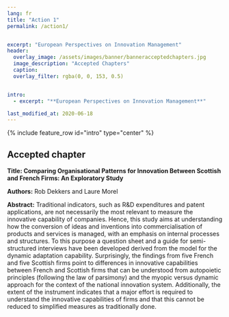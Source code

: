 ```yaml
---
lang: fr
title: "Action 1"
permalink: /action1/


excerpt: "European Perspectives on Innovation Management"
header:
  overlay_image: /assets/images/banner/banneracceptedchapters.jpg
  image_description: "Accepted Chapters"
  caption: 
  overlay_filter: rgba(0, 0, 153, 0.5)


intro:
  - excerpt: "**European Perspectives on Innovation Management**"

last_modified_at: 2020-06-18
---
```



{% include feature_row id="intro" type="center" %}

## Accepted chapter

**Title: Comparing Organisational Patterns for Innovation Between Scottish and French Firms: An Exploratory Study**

**Authors:** Rob Dekkers and Laure Morel

**Abstract:** Traditional indicators, such as R&D expenditures and patent applications, are not necessarily the most relevant to measure the innovative capability of companies.  Hence, this study aims at understanding how the conversion of ideas and inventions into commercialisation of products and services is managed, with an emphasis on internal processes and structures.  To this purpose a question sheet and a guide for semi-structured interviews have been developed derived from the model for the dynamic adaptation capability.  Surprisingly, the findings from five French and five Scottish firms point to differences in innovative capabilities between French and Scottish firms that can be understood from autopoietic principles (following the law of parsimony) and the myopic versus dynamic approach for the context of the national innovation system.  Additionally, the extent of the instrument indicates that a major effort is required to understand the innovative capabilities of firms and that this cannot be reduced to simplified measures as traditionally done.
